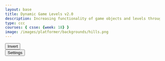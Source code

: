 ```yaml
---
layout: base
title: Dynamic Game Levels v2.0 
description: Increasing functionality of game objects and levels through student lessons.  This includes adding goombas, platforms, parallax backgrounds, etc.
type: ccc
courses: { csse: {week: 18} }
image: /images/platformer/backgrounds/hills.png
---
```


<style>
  #gameBegin, #controls, #gameOver, #settings {
      position: relative;
      z-index: 2; /*Ensure the controls are on top*/
  }

  .sidebar {
      position: fixed;
      height: 100%; /* 100% Full-height */
      width: 0px; /* 0 width - change this with JavaScript */
      z-index: 3; /* Stay on top */
      top: 0; /* Stay at the top */
      left: 0;
      overflow-x: hidden; /* Disable horizontal scroll */
      padding-top: 60px; /* Place content 60px from the top */
      transition: 0.5s; /* 0.5-second transition effect to slide in the sidebar */
      background-color: black; 
  }
</style>

<!-- Prepare DOM elements -->
<div id="sidebar" class="sidebar">
  <a href="javascript:void(0)" id="toggleSettingsBar1" class="closebtn">&times;</a>
</div>

<!-- Wrap both the canvas and controls in a container div -->
<div id="canvasContainer">
  <div id="gameBegin" hidden>
      <button id="startGame">Start Game</button>
  </div>
  <div id="controls"> <!-- Controls -->
      <!-- Background controls -->
      <button id="toggleCanvasEffect">Invert</button>
  </div>
  <div id="settings"> <!-- Controls -->
      <!-- Background controls -->
      <button id="toggleSettingsBar">Settings</button>
  </div>
  <div id="gameOver" hidden>
      <button id="restartGame">Restart</button>
  </div>
</div>

<script type="module">
    // Imports
    import GameEnv from '{{site.baseurl}}/assets/js/platformer2/GameEnv.js';
    import GameLevel from '{{site.baseurl}}/assets/js/platformer2/GameLevel.js';
    import GameControl from '{{site.baseurl}}/assets/js/platformer2/GameControl.js';
    import SettingsControl from '{{site.baseurl}}/assets/js/platformer2/SettingsControl.js';

    import Background from '{{site.baseurl}}/assets/js/platformer2/Background.js'
    import BackgroundHills from '{{site.baseurl}}/assets/js/platformer2/BackgroundHills.js';
    import BackgroundMountains from '{{site.baseurl}}/assets/js/platformer2/BackgroundMountains.js';
    import Platform from '{{site.baseurl}}/assets/js/platformer2/Platform.js';
    import JumpPlatform from '{{site.baseurl}}/assets/js/platformer2/JumpPlatform.js';
    import Player from '{{site.baseurl}}/assets/js/platformer2/Player.js';
    import Tube from '{{site.baseurl}}/assets/js/platformer2/Tube.js';
    import Goomba from '{{site.baseurl}}/assets/js/platformer2/Goomba.js';

    /*  ==========================================
     *  ===== Game Level Call Backs ==============
     *  ==========================================
    */

    // Level completion callback, based on Player off screen
    function playerOffScreenCallBack() {
        // console.log(GameEnv.player?.x)
        if (GameEnv.player?.x > GameEnv.innerWidth) {
            GameEnv.player = null; // reset for next level
            return true;
        } else {
            return false;
        }
    }

    // Helper function that waits for a button click event
    function waitForButton(reference) {
      // Returns a promise that resolves when the button is clicked
      return new Promise((resolve) => {
          const waitButton = document.getElementById(reference);
          // Listener function to resolve the promise when the button is clicked
          const waitButtonListener = () => {
              resolve(true);
          };
          // Add the listener to the button's click event
          waitButton.addEventListener('click', waitButtonListener);
      });
    }

    // Start button callback
    async function startGameCallback() {
      const id = document.getElementById("gameBegin");
      // Unhide the gameBegin button
      id.hidden = false;
      
      // Wait for the startGame button to be clicked
      await waitForButton('startGame');
      // Hide the gameBegin button after it is clicked
      id.hidden = true;
      
      return true;
    }

    // Home screen exits on the Game Begin button
    function homeScreenCallback() {
      // gameBegin hidden means the game has started
      const id = document.getElementById("gameBegin");
      return id.hidden;
    }

    // Game Over callback
    async function gameOverCallBack() {
      const id = document.getElementById("gameOver");
      id.hidden = false;
      
      // Wait for the restart button to be clicked
      await waitForButton('restartGame');
      id.hidden = true;
      
      // Change currentLevel to start/restart value of null
      GameEnv.currentLevel = null;

      return true;
    }

    /*  ==========================================
     *  ======= Data Definitions =================
     *  ==========================================
    */

    // Define assets and properties for the Game Objects in JSON text
    const assets = {
      obstacles: {
        tube: { src: "/images/platformer/obstacles/tube.png" },
      },
      platforms: {
        grass: { src: "/images/platformer/platforms/grass.png" },
        alien: { src: "/images/platformer/platforms/alien.png" },
        bricks: { src: "/images/platformer/platforms/brick_wall.png" },
      },
      backgrounds: {
        start: { src: "/images/platformer/backgrounds/home.png" },
        hills: { src: "/images/platformer/backgrounds/hills.png" },
        avenida: { src: "/images/platformer/backgrounds/avenida.png" },
        mountains: { src: "/images/platformer/backgrounds/mountains.jpg" },
        planet: { src: "/images/platformer/backgrounds/planet.jpg" },
        castles: { src: "/images/platformer/backgrounds/castles.png" },
        end: { src: "/images/platformer/backgrounds/game_over.png" }
      },
      players: {
        mario: {
          src: "/images/platformer/sprites/mario.png",
          width: 256,
          height: 256,
          scaleSize: 80,
          speedRatio: 0.7,
          w: { row: 10, frames: 15 },
          wa: { row: 11, frames: 15 },
          wd: { row: 10, frames: 15 },
          a: { row: 3, frames: 7, idleFrame: { column: 7, frames: 0 } },
          s: {  },
          d: { row: 2, frames: 7, idleFrame: { column: 7, frames: 0 } }
        },
        monkey: {
          src: "/images/platformer/sprites/monkey.png",
          width: 40,
          height: 40,
          scaleSize: 80,
          speedRatio: 0.7,
          w: { row: 9, frames: 15 },
          wa: { row: 9, frames: 15 },
          wd: { row: 9, frames: 15 },
          a: { row: 1, frames: 15, idleFrame: { column: 7, frames: 0 } },
          s: { row: 12, frames: 15 },
          d: { row: 0, frames: 15, idleFrame: { column: 7, frames: 0 } }
        },
        lopez: {
          src: "/images/platformer/sprites/lopezanimation.png", 
          width: 46,
          height: 52.5,
          scaleSize: 60,
          speedRatio: 0.7,
          w: {row: 1, frames: 4},
          wa: {row: 1, frames: 4},
          wd: {row: 2, frames: 4},
          idle: { row: 6, frames: 1, idleFrame: {column: 1, frames: 0} },
          a: { row: 1, frames: 4, idleFrame: { column: 1, frames: 0 } }, // Right Movement
          s: {}, // Stop the movement 
          d: { row: 2, frames: 4, idleFrame: { column: 1, frames: 0 } }, // Left Movement 
          runningLeft: { row: 5, frames: 4, idleFrame: {column: 1, frames: 0} },
          runningRight: { row: 4, frames: 4, idleFrame: {column: 1, frames: 0} },
        }
      },
      enemies: {
        goomba: {
          src: "/images/platformer/sprites/goomba.png",
          width: 448,
          height: 452,
          scaleSize: 60,
          speedRatio: 0.7,
        }
      }
    };

    // Defile File location in assets, ensure valid site.baseurl
    Object.keys(assets).forEach(category => {
      Object.keys(assets[category]).forEach(item => {
        assets[category][item]['file'] = "{{site.baseurl}}" + assets[category][item].src;
      });
    });

    /*  ==========================================
     *  ========== Game Level setup ==============
     *  ==========================================
     * Game Level sequence as defined in code below
     * a.) tag: "start" level defines button selection and cycles to the home screen
     * b.) tag: "home" defines background and awaits "start" button selection and cycles to 1st game level
     * c.) tag: "hills" and other levels before the tag: "end" define key gameplay levels
     * d.) tag: "end"  concludes levels with game-over-screen background and replay selections
     * 
     * Definitions of new Object creations and JSON text
     * 1.) "new GameLevel" adds game objects to the game environment.
     * * JSON key/value "tag" is for readability
     * * JSON "callback" contains function references defined above that terminate a GameLevel
     * * JSON "objects" contain zero to many "GameObject"(s)
     * 2.) "GameObject"(s) are defined using JSON text and include name, id, class, and data.  
     * * JSON key/value "name" is for readability
     * * JSON "id" is a GameObject classification and may have program significance
     * * JSON "class" is the JavaScript class that defines the GameObject
     * * JSON "data" contains assets and properties for the GameObject
    */

    // Start/Home screens
    new GameLevel( {tag: "start", callback: startGameCallback } );
    const homeGameObjects = [
      { name:'background', id: 'background', class: Background, data: assets.backgrounds.start }
    ];
    new GameLevel( {tag: "home",  callback: homeScreenCallback, objects: homeGameObjects, passive: true } );
    
    // 1st Game Play is Hills Game screen
    const hillsGameObjects = [
      // GameObject order is important
      { name: 'mountains', id: 'background', class: BackgroundMountains,  data: assets.backgrounds.mountains },
      { name: 'hills', id: 'background', class: BackgroundHills, data: assets.backgrounds.hills },
      { name: 'grass', id: 'platform', class: Platform, data: assets.platforms.grass },
      { name: 'bricks', id: 'jumpPlatform', class: JumpPlatform, data: assets.platforms.bricks },
      { name: 'goomba', id: 'goomba', class: Goomba, data: assets.enemies.goomba },
      { name: 'mario', id: 'player', class: Player, data: assets.players.mario },
      { name: 'tube', id: 'tube', class: Tube, data: assets.obstacles.tube },
    ];
    new GameLevel( {tag: "hills", callback: playerOffScreenCallBack, objects: hillsGameObjects } );

    // 2nd Game Play is Avenida Game screen
    const avenidaGameObjects = [
      // GameObject order is important
      { name: 'avenida', id: 'background', class: Background, data: assets.backgrounds.avenida },
      { name: 'grass', id: 'platform', class: Platform, data: assets.platforms.grass },
      { name: 'goomba', id: 'goomba', class: Goomba, data: assets.enemies.goomba },
      { name: 'lopez', id: 'player', class: Player, data: assets.players.lopez },
    ];
    new GameLevel( {tag: "avenida", callback: playerOffScreenCallBack, objects: avenidaGameObjects } );

    // Game Over screen
    const endGameObjects = [
      { name:'background', class: Background, id: 'background', data: assets.backgrounds.end}
    ];
    new GameLevel( {tag: "end",  callback: gameOverCallBack, objects: endGameObjects } );


    /*  ==========================================
     *  ========== Game Control ==================
     *  ==========================================
     * Game Control manages the Game Environment
     * 1.) There are one-to-many GameLevels under control
     * 2.) GameControl cycles through GameLevels when the "callback" condition is true
     * 3.) Each GameLevel is on a looping timer, called the "gameLoop"
     * 4.) The "gameLoop" allows the game player (user) to interact with game objects 
    */

    //Start game loop and activate game objects
    GameControl.gameLoop();

    /*  ==========================================
     *  ========== Settings Control ==============
     *  ==========================================
    */
    // Initiliaze Game settings controller 
    var settingsControl = new SettingsControl();
    settingsControl.initialize();

    // Get/Construct an HTML table/menu from GameEnv.levels[]
    var levels = settingsControl.levelTable;
    // Add table/menu to sidebar menu
    document.getElementById("sidebar").append(levels);

    // Get/Construct HTML input and event update for game speed 
    var gameSpeed = settingsControl.gameSpeedInput;
    document.getElementById("sidebar").append(gameSpeed);

    // Listener/toggle for sidebar open and close
    var toggle = false;
    function toggleWidth(){
      toggle = !toggle;
      document.getElementById("sidebar").style.width = toggle?"250px":"0px";
    }
    document.getElementById("toggleSettingsBar").addEventListener("click",toggleWidth);
    document.getElementById("toggleSettingsBar1").addEventListener("click",toggleWidth);

    /*  ==========================================
     *  ========== Event / Listeners =============
     *  ==========================================
    */    
    toggleCanvasEffect.addEventListener('click', GameEnv.toggleInvert);
    window.addEventListener('resize', GameEnv.resize);

</script>
